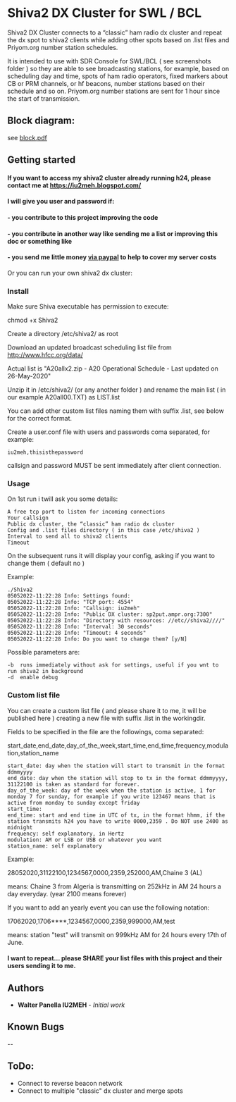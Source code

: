 # Shiva2 DX Cluster for SWL / BCL

Shiva2 DX Cluster connects to a “classic” ham radio dx cluster and repeat the dx spot to shiva2 clients while adding other spots based on .list files and Priyom.org number station schedules.

It is intended to use with SDR Console for SWL/BCL ( see screenshots folder ) so they are able to see broadcasting stations, for example, based on scheduling day and time, spots of ham radio operators, fixed markers about CB or PRM channels, or hf beacons, number stations based on their schedule and so on.
Priyom.org number stations are sent for 1 hour since the start of transmission.

## Block diagram:
see [block.pdf](https://github.com/IU2MEH/shiva2/blob/master/block.pdf)
 

## Getting started
#### If you want to access my shiva2 cluster already running h24, please contact me at https://iu2meh.blogspot.com/
#### I will give you user and password if:
#### - you contribute to this project improving the code 
#### - you contribute in another way like sending me a list or improving this doc or something like
#### - you send me little money [via paypal](https://www.paypal.com/paypalme/iu2meh) to help to cover my server costs

Or you can run your own shiva2 dx cluster:

### Install
Make sure Shiva executable has permission to execute:

chmod +x Shiva2

Create a directory /etc/shiva2/ as root

Download an updated broadcast scheduling list file from http://www.hfcc.org/data/

Actual list is "A20allx2.zip - A20 Operational Schedule - Last updated on 26-May-2020"

Unzip it in /etc/shiva2/ (or any another folder ) and rename the main list ( in our example A20all00.TXT) as LIST.list

You can add other custom list files naming them with suffix .list, see below for the correct format.

Create a user.conf file with users and passwords coma separated, for example:

	iu2meh,thisisthepassword
  
callsign and password MUST be sent immediately after client connection.

### Usage

On 1st run i twill ask you some details:

	A free tcp port to listen for incoming connections
	Your callsign
	Public dx cluster, the “classic” ham radio dx cluster
	Config and .list files directory ( in this case /etc/shiva2 )
	Interval to send all to shiva2 clients
	Timeout
On the subsequent runs it will display your config, 
asking if you want to change them ( default no )

Example:

	./Shiva2
	05052022-11:22:28 Info: Settings found:
	05052022-11:22:28 Info: "TCP port: 4554"
	05052022-11:22:28 Info: "Callsign: iu2meh"
	05052022-11:22:28 Info: "Public DX cluster: sp2put.ampr.org:7300"
	05052022-11:22:28 Info: "Directory with resources: //etc//shiva2////"
	05052022-11:22:28 Info: "Interval: 30 seconds"
	05052022-11:22:28 Info: "Timeout: 4 seconds"
	05052022-11:22:28 Info: Do you want to change them? [y/N]

Possible parameters are:

	-b	runs immediately without ask for settings, useful if you wnt to run shiva2 in background
	-d	enable debug

### Custom list file

You can create a custom list file ( and please share it to me, it will be published here ) creating a new file with suffix .list in the workingdir.

Fields to be specified in the file are the followings, coma separated:

start_date,end_date,day_of_the_week,start_time,end_time,frequency,modulation,station_name

	start_date: day when the station will start to transmit in the format ddmmyyyy
	end_date: day when the station will stop to tx in the format ddmmyyyy, 31122100 is taken as standard for forever.
	day_of_the_week: day of the week when the station is active, 1 for monday 7 for sunday, for example if you write 123467 means that is active from monday to sunday except friday
	start_time:
	end_time: start and end time in UTC of tx, in the format hhmm, if the station transmits h24 you have to write 0000,2359 . Do NOT use 2400 as midnight
	frequency: self explanatory, in Hertz
	modulation: AM or LSB or USB or whatever you want
	station_name: self explanatory

Example:

28052020,31122100,1234567,0000,2359,252000,AM,Chaine 3 (AL)

means: Chaine 3 from Algeria is transmitting on 252kHz in AM 24 hours a day everyday. (year 2100 means forever)

If you want to add an yearly event you can use the following notation:

17062020,1706****,1234567,0000,2359,999000,AM,test

means: station "test" will transmit on 999kHz AM for 24 hours every 17th of June.

#### I want to repeat... please SHARE your list files with this project and their users sending it to me.

## Authors

* **Walter Panella IU2MEH** - *Initial work*

## Known Bugs
--


## ToDo:

- Connect to reverse beacon network
- Connect to multiple "classic" dx cluster and merge spots
